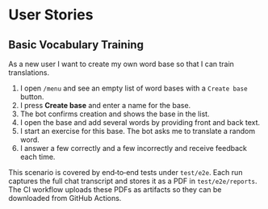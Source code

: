# User Stories

## Basic Vocabulary Training

As a new user I want to create my own word base so that I can train translations.

1. I open `/menu` and see an empty list of word bases with a `Create base` button.
2. I press **Create base** and enter a name for the base.
3. The bot confirms creation and shows the base in the list.
4. I open the base and add several words by providing front and back text.
5. I start an exercise for this base. The bot asks me to translate a random word.
6. I answer a few correctly and a few incorrectly and receive feedback each time.

This scenario is covered by end‑to‑end tests under `test/e2e`.
Each run captures the full chat transcript and stores it as a PDF in
`test/e2e/reports`. The CI workflow uploads these PDFs as artifacts so they can be
downloaded from GitHub Actions.
